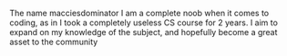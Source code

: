 The name macciesdominator
I am a complete noob when it comes to coding, as in I took a completely useless CS course for 2 years. 
I aim to expand on my knowledge of the subject, and hopefully become a great asset to the community
<!---
macciesdominator/macciesdominator is a ✨ special ✨ repository because its `README.md` (this file) appears on your GitHub profile.
You can click the Preview link to take a look at your changes.
--->
